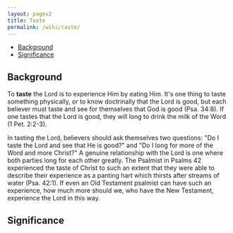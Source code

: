 ```yaml
---
layout: pagev2
title: Taste
permalink: /wiki/taste/
---
```

- [Background](#background)
- [Significance](#significance)

## Background

To **taste** the Lord is to experience Him by eating Him. It's one thing to taste something physically, or to know doctrinally that the Lord is good, but each believer must taste and see for themselves that God is good (Psa. 34:8). If one tastes that the Lord is good, they will long to drink the milk of the Word (1 Pet. 2:2-3).

In tasting the Lord, believers should ask themselves two questions: "Do I taste the Lord and see that He is good?" and "Do I long for more of the Word and more Christ?" A genuine relationship with the Lord is one where both parties long for each other greatly. The Psalmist in Psalms 42 experienced the taste of Christ to such an extent that they were able to describe their experience as a panting hart which thirsts after streams of water (Psa. 42:1). If even an Old Testament psalmist can have such an experience, how much more should we, who have the New Testament, experience the Lord in this way.

## Significance
